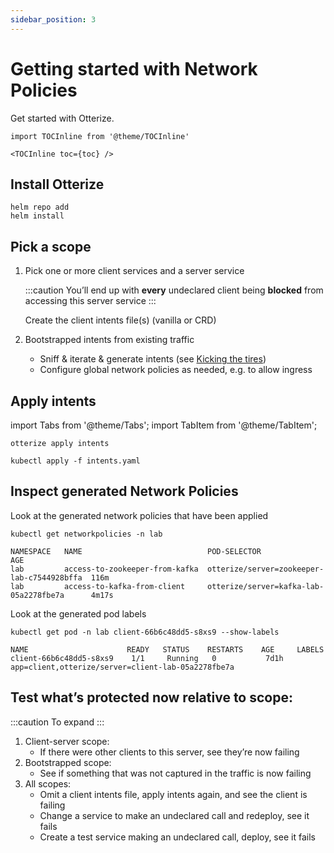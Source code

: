```yaml
---
sidebar_position: 3
---
```



# Getting started with Network Policies

Get started with Otterize.

```mdx-code-block
import TOCInline from '@theme/TOCInline'

<TOCInline toc={toc} />
```

## Install Otterize
```shell
helm repo add
helm install
```

## Pick a scope
1. Pick one or more client services and a server service 
 
    :::caution
    You’ll end up with **every** undeclared client being **blocked** from accessing this server service
    :::
    
    Create the client intents file(s) (vanilla or CRD)

2. Bootstrapped intents from existing traffic
    - Sniff & iterate & generate intents (see [Kicking the tires](/documentation/getting-started/kicking-the-tires))
    - Configure global network policies as needed, e.g. to allow ingress

## Apply intents

import Tabs from '@theme/Tabs';
import TabItem from '@theme/TabItem';

<Tabs>
  <TabItem value="otterize" label="Otterize" default>

```shell
otterize apply intents
```

</TabItem>
  <TabItem value="kubectl" label="Kubectl">

```shell
kubectl apply -f intents.yaml
```

</TabItem>
</Tabs>

## Inspect generated Network Policies
Look at the generated network policies that have been applied
```shell
kubectl get networkpolicies -n lab
```
```shell
NAMESPACE   NAME                            POD-SELECTOR                                AGE
lab         access-to-zookeeper-from-kafka  otterize/server=zookeeper-lab-c7544928bffa  116m
lab         access-to-kafka-from-client     otterize/server=kafka-lab-05a2278fbe7a      4m17s
```
Look at the generated pod labels
```shell
kubectl get pod -n lab client-66b6c48dd5-s8xs9 --show-labels
```
```shell
NAME                      READY   STATUS    RESTARTS    AGE     LABELS
client-66b6c48dd5-s8xs9    1/1     Running   0           7d1h    app=client,otterize/server=client-lab-05a2278fbe7a
```

## Test what’s protected now relative to scope:
:::caution
To expand
:::
1. Client-server scope:
    - If there were other clients to this server, see they’re now failing
2. Bootstrapped scope:
    - See if something that was not captured in the traffic is now failing
3. All scopes:
    - Omit a client intents file, apply intents again, and see the client is failing
    - Change a service to make an undeclared call and redeploy, see it fails
    - Create a test service making an undeclared call, deploy, see it fails



